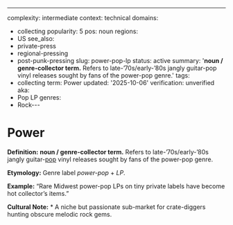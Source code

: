 ---
complexity: intermediate
context: technical
domains:
- collecting
popularity: 5
pos: noun
regions:
- US
see_also:
- private-press
- regional-pressing
- post-punk-pressing
slug: power-pop-lp
status: active
summary: '**noun / genre-collector term.** Refers to late-’70s/early-’80s jangly guitar-pop
  vinyl releases sought by fans of the power-pop genre.'
tags:
- collecting
term: Power
updated: '2025-10-06'
verification: unverified
aka:
- Pop LP
genres:
- Rock---

# Power

**Definition:** **noun / genre-collector term.** Refers to late-’70s/early-’80s jangly guitar-[pop](../p/pop.md) vinyl releases sought by fans of the power-pop genre.

**Etymology:** Genre label *power-pop* + *LP*.

**Example:** “Rare Midwest power-pop LPs on tiny private labels have become hot collector’s items.”

**Cultural Note:** * A niche but passionate sub-market for crate-diggers hunting obscure melodic rock gems.

